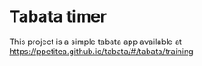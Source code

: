 # Tabata timer

This project is a simple tabata app available at https://ppetitea.github.io/tabata/#/tabata/training
